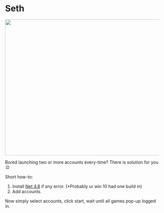 
# Seth
 <p align="left">
  <img width="792" height="445" src="https://i.imgur.com/dKcCHxx.png">
</p>

Bored launching two or more accounts every-time?
There is solution for you :D

Short how-to:
1. Install [Net 4.8](https://dotnet.microsoft.com/en-us/download/dotnet-framework/net48) if any error. (*Probably ur win 10 had one build in)
2. Add accounts.

Now simply select accounts, click start, wait until all games pop-up logged in.
